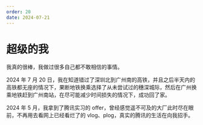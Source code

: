 ```yaml
---
order: 20
date: 2024-07-21
---
```


# 超级的我

我真的很棒，我做过很多自己都不敢相信的事情。

2024 年 7 月 20 日，我在知道错过了深圳北到广州南的高铁，并且之后半天内的高铁都无座的情况下，果断地铁换乘选择了从未尝试过的穗深城际，然后在广州换乘地铁赶到广州南站，在尽可能减少时间损失的情况下，成功回了家。

2024 年 5 月，我拿到了腾讯实习的 offer，曾经感觉遥不可及的大厂此时尽在眼前，不再用去看网上已经看烂了的 vlog、plog，真实的腾讯的生活在向我招手。